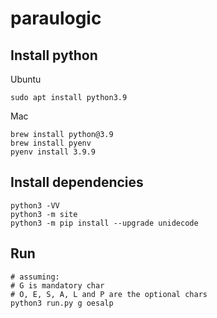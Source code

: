 # paraulogic

## Install python

Ubuntu
```shell
sudo apt install python3.9
```

Mac
```shell
brew install python@3.9
brew install pyenv
pyenv install 3.9.9
```

## Install dependencies

```shell
python3 -VV
python3 -m site
python3 -m pip install --upgrade unidecode
```

## Run

```shell
# assuming:
# G is mandatory char
# O, E, S, A, L and P are the optional chars
python3 run.py g oesalp
```
